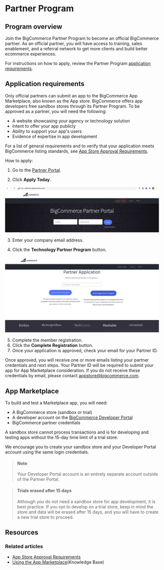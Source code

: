 # Partner Program

## Program overview
Join the BigCommerce Partner Program to become an official BigCommerce partner. As an official partner, you will have access to training, sales enablement, and a referral network to get more clients and build better ecommerce experiences.

For instructions on how to apply, review the Partner Program [application requirements](#application-requirements).

## Application requirements
Only official partners can submit an app to the BigCommerce App Marketplace, also known as the App store. BigCommerce offers app developers free sandbox stores through its Partner Program. To be approved as a partner, you will need the following:

* A website showcasing your agency or technology solution
* Intent to offer your app publicly
* Ability to support your app's users
* Evidence of expertise in app development

For a list of general requirements and to verify that your application meets BigCommerce listing standards, see [App Store Approval Requirements](/api-docs/partner/app-store-approval-requirements).

How to apply:
1. Go to the [Partner Portal](https://partners.bigcommerce.com/).
   
2. Click **Apply Today**.
   
![Partner Apply](https://raw.githubusercontent.com/bigcommerce/dev-docs/master/assets/images/becoming-a-partner-01.png "Partner Apply")

3. Enter your company email address.
   
4. Click the **Technology Partner Program** button.
   
![Partner Registration](https://raw.githubusercontent.com/bigcommerce/dev-docs/master/assets/images/becoming-a-partner-02.png "Partner Registration")

5. Complete the member registration.
6. Click the **Complete Registration** button. 
7. Once your application is approved, check your email for your Partner ID.


Once approved, you will receive one or more emails listing your partner credentials and next steps. Your Partner ID will be required to submit your app for App Marketplace consideration. If you do not receive these credentials by email, please contact [appstore@bigcommerce.com](mailto:appstore@bigcommerce.com).

## App Marketplace
To build and test a Marketplace app, you will need:

* A BigCommerce store (sandbox or trial)
* A developer account on the [BigCommerce Developer Portal](https://devtools.bigcommerce.com/my/apps)
* BigCommerce partner credentials 

A sandbox store cannot process transactions and is for developing and testing apps without the 15-day time limit of a trial store. 

We encourage you to create your sandbox store and your Developer Portal account using the same login credentials.

<!-- theme: info -->
> #### Note
> Your Developer Portal account is an entirely separate account outside of the Partner Portal.


<!-- theme: warning -->
> #### Trials erased after 15 days
> Although you do not need a sandbox store for app development, it is best practice. If you opt to develop on a trial store, keep in mind the store and data will be erased after 15 days, and you will have to create a new trial store to proceed.

## Resources

### Related articles
* [App Store Approval Requirements](/api-docs/partner/app-store-approval-requirements)
* [Using the App Marketplace](https://support.bigcommerce.com/s/article/How-do-I-access-and-install-the-new-single-click-apps-within-my-Bigcommerce-store-control-panel)(Knowledge Base)
